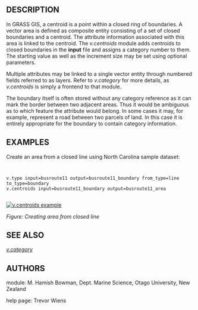 
## DESCRIPTION

In GRASS GIS, a centroid is a point within a closed ring of boundaries.
A vector area is defined as composite entity consisting of a set of
closed boundaries and a centroid. The attribute information associated
with this area is linked to the centroid.
The *v.centroids* module adds centroids to closed boundaries in
the **input** file and assigns a category number to them. The starting
value as well as the increment size may be set using optional parameters.

Multiple attributes may be linked to a single vector entity through
numbered fields referred to as layers. Refer to *v.category*
for more details, as *v.centroids* is simply a frontend to that
module.

The boundary itself is often stored without any category reference as it
can mark the border between two adjacent areas. Thus it would be ambiguous
as to which feature the attribute would belong. In some cases it may, for
example, represent a road between two parcels of land. In this case it
is entirely appropriate for the boundary to contain category information.

## EXAMPLES

Create an area from a closed line using North Carolina sample dataset:

```


v.type input=busroute11 output=busroute11_boundary from_type=line to_type=boundary
v.centroids input=busroute11_boundary output=busroute11_area


```

[![v.centroids example](v_centroids.png)](v_centroids.png)

*Figure: Creating area from closed line*

## SEE ALSO

*[v.category](v.category.html)*

## AUTHORS

module: M. Hamish Bowman, Dept. Marine Science, Otago University, New Zealand

help page: Trevor Wiens
